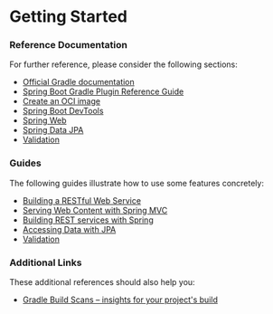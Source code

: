 # Getting Started

### Reference Documentation

For further reference, please consider the following sections:

* [Official Gradle documentation](https://docs.gradle.org)
* [Spring Boot Gradle Plugin Reference Guide](https://docs.spring.io/spring-boot/docs/3.0.6/gradle-plugin/reference/html/)
* [Create an OCI image](https://docs.spring.io/spring-boot/docs/3.0.6/gradle-plugin/reference/html/#build-image)
* [Spring Boot DevTools](https://docs.spring.io/spring-boot/docs/3.0.6/reference/htmlsingle/#using.devtools)
* [Spring Web](https://docs.spring.io/spring-boot/docs/3.0.6/reference/htmlsingle/#web)
* [Spring Data JPA](https://docs.spring.io/spring-boot/docs/3.0.6/reference/htmlsingle/#data.sql.jpa-and-spring-data)
* [Validation](https://docs.spring.io/spring-boot/docs/3.0.6/reference/htmlsingle/#io.validation)

### Guides

The following guides illustrate how to use some features concretely:

* [Building a RESTful Web Service](https://spring.io/guides/gs/rest-service/)
* [Serving Web Content with Spring MVC](https://spring.io/guides/gs/serving-web-content/)
* [Building REST services with Spring](https://spring.io/guides/tutorials/rest/)
* [Accessing Data with JPA](https://spring.io/guides/gs/accessing-data-jpa/)
* [Validation](https://spring.io/guides/gs/validating-form-input/)

### Additional Links

These additional references should also help you:

* [Gradle Build Scans – insights for your project's build](https://scans.gradle.com#gradle)

